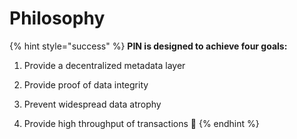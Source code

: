 # Philosophy

{% hint style="success" %}
**PIN is designed to achieve four goals:**

1. Provide a decentralized metadata layer

2. Provide proof of data integrity

3. Prevent widespread data atrophy

4. Provide high throughput of transactions 📌 
{% endhint %}

